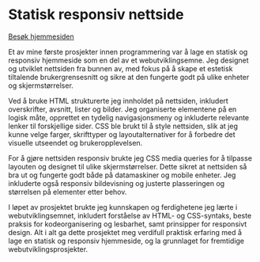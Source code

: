 # Statisk responsiv nettside
<a href="https://omar-massfih.github.io/statisk-responsiv-nettside/index.html" target="_blank">Besøk hjemmesiden</a><br>

Et av mine første prosjekter innen programmering var å lage en statisk og responsiv hjemmeside som en del av et webutviklingsemne. Jeg designet og utviklet nettsiden fra bunnen av, med fokus på å skape et estetisk tiltalende brukergrensesnitt og sikre at den fungerte godt på ulike enheter og skjermstørrelser.

Ved å bruke HTML strukturerte jeg innholdet på nettsiden, inkludert overskrifter, avsnitt, lister og bilder. Jeg organiserte elementene på en logisk måte, opprettet en tydelig navigasjonsmeny og inkluderte relevante lenker til forskjellige sider. CSS ble brukt til å style nettsiden, slik at jeg kunne velge farger, skrifttyper og layoutalternativer for å forbedre det visuelle utseendet og brukeropplevelsen.

For å gjøre nettsiden responsiv brukte jeg CSS media queries for å tilpasse layouten og designet til ulike skjermstørrelser. Dette sikret at nettsiden så bra ut og fungerte godt både på datamaskiner og mobile enheter. Jeg inkluderte også responsiv bildevisning og justerte plasseringen og størrelsen på elementer etter behov.

I løpet av prosjektet brukte jeg kunnskapen og ferdighetene jeg lærte i webutviklingsemnet, inkludert forståelse av HTML- og CSS-syntaks, beste praksis for kodeorganisering og lesbarhet, samt prinsipper for responsivt design. Alt i alt ga dette prosjektet meg verdifull praktisk erfaring med å lage en statisk og responsiv hjemmeside, og la grunnlaget for fremtidige webutviklingsprosjekter.
